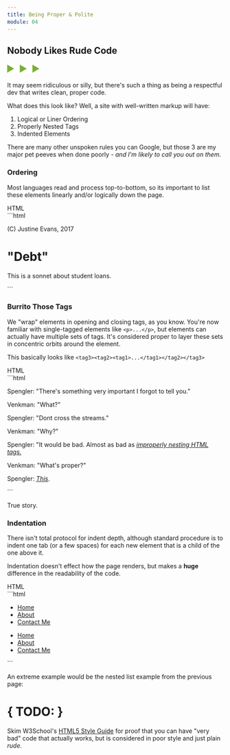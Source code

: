 ```yaml
---
title: Being Proper & Polite
module: 04
---
```


## Nobody Likes Rude Code
<img src="./../../../img/arrow-divider.svg" style="width: 75px; border: none;" />

It may seem ridiculous or silly, but there's such a thing as being a respectful dev that writes clean, proper code.

What does this look like? Well, a site with well-written markup will have:

1. Logical or Liner Ordering
2. Properly Nested Tags
3. Indented Elements

There are many other unspoken rules you can Google, but those 3 are my major pet peeves when done poorly - _and I'm likely to call you out on them._

### Ordering
Most languages read and process top-to-bottom, so its important to list these elements linearly and/or logically down the page.

<div id="code-heading">HTML</div>
```html
<!DOCTYPE html>

<html>
    <body>
        <!-- This is improper ordering of blocks. -->
        <!-- The footer should come after an main content. -->
        <div class="footer">
            <p>(C) Justine Evans, 2017</p>
        </div>
        <div id="mainBody">
            <h1>"Debt"</h1>
            <p>This is a sonnet about student loans.</p>
        </div>
    </body>
</html>
```

### Burrito Those Tags
We "wrap" elements in opening and closing tags, as you know. You're now familiar with single-tagged elements like `<p>...</p>`, but elements can actually have multiple sets of tags. It's considered proper to layer these sets in concentric orbits around the element.

This basically looks like `<tag3><tag2><tag1>...</tag1></tag2></tag3>`

<div id="code-heading">HTML</div>
```html
<!DOCTYPE html>

<html>
    <body>
        <!-- From a recently released deleted scene: -->
        <p>Spengler: "There's something very important I forgot to tell you."</p>
        <p>Venkman: "What?"</p>
        <p>Spengler: "Dont cross the streams."</p>
        <p>Venkman: "Why?"</p>
        <p>Spengler: "It would be bad. Almost as bad as <a href="https://youtu.be/jyaLZHiJJnE"><u><i>improperly nesting HTML tags.</p></a></i></u>
        <p>Venkman: "What's proper?"</p>
        <p>Spengler: <a href="https://youtu.be/jyaLZHiJJnE"><u><i>This</i></u></a>.</p>
    </body>
</html>
```

True story.


### Indentation
There isn't total protocol for indent depth, although standard procedure is to indent one tab (or a few spaces) for each new element that is a child of the one above it.

Indentation doesn't effect how the page renders, but makes a **huge** difference in the readability of the code.

<div id="code-heading">HTML</div>
```html
<!DOCTYPE html>

<html>
    <body>
        <!-- This is a mess, and considered in poor taste: -->
          <ul id="main-navigation">
  <li><a href="#">Home</a>
    </li><li><a href="/about">About</a></li><li>
                  <a href="/contact">Contact Me</a></li></ul>
        <!-- This is considered best practice: -->
        <ul id="main-navigation">
          <li><a href="#">Home</a></li>
          <li><a href="/about">About</a></li>
          <li><a href="/contact">Contact Me</a></li>
        </ul>
    </body>
</html>
```

An extreme example would be the nested list example from the previous page:

<p data-height="600" data-theme-id="30567" data-slug-hash="ZXbPar" data-default-tab="html" data-user="Media-Ed-Online" data-embed-version="2" data-pen-title="Topic-04: HTML Lists Pt. 3" class="codepen"></p>
<script async src="https://production-assets.codepen.io/assets/embed/ei.js"></script>


# { TODO: }
Skim W3School's [HTML5 Style Guide](https://www.w3schools.com/html/html5_syntax.asp) for proof that you can have "very bad" code that actually works, but is considered in poor style and just plain _rude._
